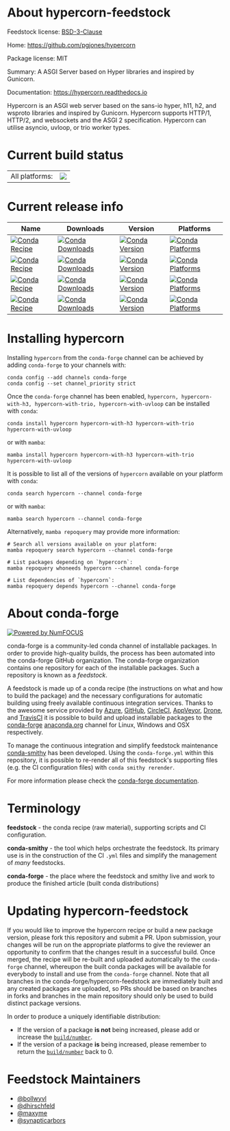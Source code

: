 About hypercorn-feedstock
=========================

Feedstock license: [BSD-3-Clause](https://github.com/conda-forge/hypercorn-feedstock/blob/main/LICENSE.txt)

Home: https://github.com/pgjones/hypercorn

Package license: MIT

Summary: A ASGI Server based on Hyper libraries and inspired by Gunicorn.

Documentation: https://hypercorn.readthedocs.io

Hypercorn is an ASGI web server based on the sans-io hyper, h11, h2,
and wsproto libraries and inspired by Gunicorn. Hypercorn supports HTTP/1, HTTP/2,
and websockets and the ASGI 2 specification. Hypercorn can utilise asyncio,
uvloop, or trio worker types.


Current build status
====================


<table><tr><td>All platforms:</td>
    <td>
      <a href="https://dev.azure.com/conda-forge/feedstock-builds/_build/latest?definitionId=4861&branchName=main">
        <img src="https://dev.azure.com/conda-forge/feedstock-builds/_apis/build/status/hypercorn-feedstock?branchName=main">
      </a>
    </td>
  </tr>
</table>

Current release info
====================

| Name | Downloads | Version | Platforms |
| --- | --- | --- | --- |
| [![Conda Recipe](https://img.shields.io/badge/recipe-hypercorn-green.svg)](https://anaconda.org/conda-forge/hypercorn) | [![Conda Downloads](https://img.shields.io/conda/dn/conda-forge/hypercorn.svg)](https://anaconda.org/conda-forge/hypercorn) | [![Conda Version](https://img.shields.io/conda/vn/conda-forge/hypercorn.svg)](https://anaconda.org/conda-forge/hypercorn) | [![Conda Platforms](https://img.shields.io/conda/pn/conda-forge/hypercorn.svg)](https://anaconda.org/conda-forge/hypercorn) |
| [![Conda Recipe](https://img.shields.io/badge/recipe-hypercorn--with--h3-green.svg)](https://anaconda.org/conda-forge/hypercorn-with-h3) | [![Conda Downloads](https://img.shields.io/conda/dn/conda-forge/hypercorn-with-h3.svg)](https://anaconda.org/conda-forge/hypercorn-with-h3) | [![Conda Version](https://img.shields.io/conda/vn/conda-forge/hypercorn-with-h3.svg)](https://anaconda.org/conda-forge/hypercorn-with-h3) | [![Conda Platforms](https://img.shields.io/conda/pn/conda-forge/hypercorn-with-h3.svg)](https://anaconda.org/conda-forge/hypercorn-with-h3) |
| [![Conda Recipe](https://img.shields.io/badge/recipe-hypercorn--with--trio-green.svg)](https://anaconda.org/conda-forge/hypercorn-with-trio) | [![Conda Downloads](https://img.shields.io/conda/dn/conda-forge/hypercorn-with-trio.svg)](https://anaconda.org/conda-forge/hypercorn-with-trio) | [![Conda Version](https://img.shields.io/conda/vn/conda-forge/hypercorn-with-trio.svg)](https://anaconda.org/conda-forge/hypercorn-with-trio) | [![Conda Platforms](https://img.shields.io/conda/pn/conda-forge/hypercorn-with-trio.svg)](https://anaconda.org/conda-forge/hypercorn-with-trio) |
| [![Conda Recipe](https://img.shields.io/badge/recipe-hypercorn--with--uvloop-green.svg)](https://anaconda.org/conda-forge/hypercorn-with-uvloop) | [![Conda Downloads](https://img.shields.io/conda/dn/conda-forge/hypercorn-with-uvloop.svg)](https://anaconda.org/conda-forge/hypercorn-with-uvloop) | [![Conda Version](https://img.shields.io/conda/vn/conda-forge/hypercorn-with-uvloop.svg)](https://anaconda.org/conda-forge/hypercorn-with-uvloop) | [![Conda Platforms](https://img.shields.io/conda/pn/conda-forge/hypercorn-with-uvloop.svg)](https://anaconda.org/conda-forge/hypercorn-with-uvloop) |

Installing hypercorn
====================

Installing `hypercorn` from the `conda-forge` channel can be achieved by adding `conda-forge` to your channels with:

```
conda config --add channels conda-forge
conda config --set channel_priority strict
```

Once the `conda-forge` channel has been enabled, `hypercorn, hypercorn-with-h3, hypercorn-with-trio, hypercorn-with-uvloop` can be installed with `conda`:

```
conda install hypercorn hypercorn-with-h3 hypercorn-with-trio hypercorn-with-uvloop
```

or with `mamba`:

```
mamba install hypercorn hypercorn-with-h3 hypercorn-with-trio hypercorn-with-uvloop
```

It is possible to list all of the versions of `hypercorn` available on your platform with `conda`:

```
conda search hypercorn --channel conda-forge
```

or with `mamba`:

```
mamba search hypercorn --channel conda-forge
```

Alternatively, `mamba repoquery` may provide more information:

```
# Search all versions available on your platform:
mamba repoquery search hypercorn --channel conda-forge

# List packages depending on `hypercorn`:
mamba repoquery whoneeds hypercorn --channel conda-forge

# List dependencies of `hypercorn`:
mamba repoquery depends hypercorn --channel conda-forge
```


About conda-forge
=================

[![Powered by
NumFOCUS](https://img.shields.io/badge/powered%20by-NumFOCUS-orange.svg?style=flat&colorA=E1523D&colorB=007D8A)](https://numfocus.org)

conda-forge is a community-led conda channel of installable packages.
In order to provide high-quality builds, the process has been automated into the
conda-forge GitHub organization. The conda-forge organization contains one repository
for each of the installable packages. Such a repository is known as a *feedstock*.

A feedstock is made up of a conda recipe (the instructions on what and how to build
the package) and the necessary configurations for automatic building using freely
available continuous integration services. Thanks to the awesome service provided by
[Azure](https://azure.microsoft.com/en-us/services/devops/), [GitHub](https://github.com/),
[CircleCI](https://circleci.com/), [AppVeyor](https://www.appveyor.com/),
[Drone](https://cloud.drone.io/welcome), and [TravisCI](https://travis-ci.com/)
it is possible to build and upload installable packages to the
[conda-forge](https://anaconda.org/conda-forge) [anaconda.org](https://anaconda.org/)
channel for Linux, Windows and OSX respectively.

To manage the continuous integration and simplify feedstock maintenance
[conda-smithy](https://github.com/conda-forge/conda-smithy) has been developed.
Using the ``conda-forge.yml`` within this repository, it is possible to re-render all of
this feedstock's supporting files (e.g. the CI configuration files) with ``conda smithy rerender``.

For more information please check the [conda-forge documentation](https://conda-forge.org/docs/).

Terminology
===========

**feedstock** - the conda recipe (raw material), supporting scripts and CI configuration.

**conda-smithy** - the tool which helps orchestrate the feedstock.
                   Its primary use is in the construction of the CI ``.yml`` files
                   and simplify the management of *many* feedstocks.

**conda-forge** - the place where the feedstock and smithy live and work to
                  produce the finished article (built conda distributions)


Updating hypercorn-feedstock
============================

If you would like to improve the hypercorn recipe or build a new
package version, please fork this repository and submit a PR. Upon submission,
your changes will be run on the appropriate platforms to give the reviewer an
opportunity to confirm that the changes result in a successful build. Once
merged, the recipe will be re-built and uploaded automatically to the
`conda-forge` channel, whereupon the built conda packages will be available for
everybody to install and use from the `conda-forge` channel.
Note that all branches in the conda-forge/hypercorn-feedstock are
immediately built and any created packages are uploaded, so PRs should be based
on branches in forks and branches in the main repository should only be used to
build distinct package versions.

In order to produce a uniquely identifiable distribution:
 * If the version of a package **is not** being increased, please add or increase
   the [``build/number``](https://docs.conda.io/projects/conda-build/en/latest/resources/define-metadata.html#build-number-and-string).
 * If the version of a package **is** being increased, please remember to return
   the [``build/number``](https://docs.conda.io/projects/conda-build/en/latest/resources/define-metadata.html#build-number-and-string)
   back to 0.

Feedstock Maintainers
=====================

* [@bollwyvl](https://github.com/bollwyvl/)
* [@dhirschfeld](https://github.com/dhirschfeld/)
* [@maxyme](https://github.com/maxyme/)
* [@synapticarbors](https://github.com/synapticarbors/)

